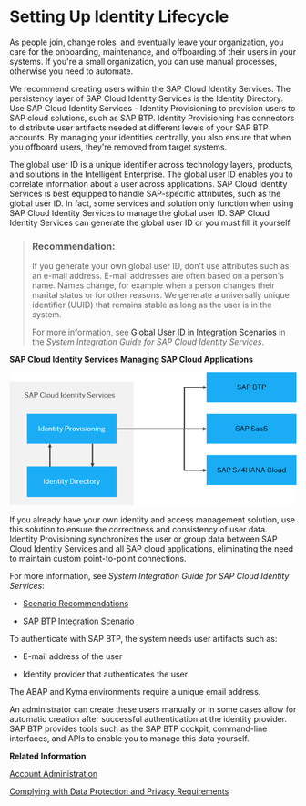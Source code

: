 <!-- loio2c30208f5bfd4608a19fc5d5e964e5ec -->

# Setting Up Identity Lifecycle

As people join, change roles, and eventually leave your organization, you care for the onboarding, maintenance, and offboarding of their users in your systems. If you're a small organization, you can use manual processes, otherwise you need to automate.

We recommend creating users within the SAP Cloud Identity Services. The persistency layer of SAP Cloud Identity Services is the Identity Directory. Use SAP Cloud Identity Services - Identity Provisioning to provision users to SAP cloud solutions, such as SAP BTP. Identity Provisioning has connectors to distribute user artifacts needed at different levels of your SAP BTP accounts. By managing your identities centrally, you also ensure that when you offboard users, they're removed from target systems.

The global user ID is a unique identifier across technology layers, products, and solutions in the Intelligent Enterprise. The global user ID enables you to correlate information about a user across applications. SAP Cloud Identity Services is best equipped to handle SAP-specific attributes, such as the global user ID. In fact, some services and solution only function when using SAP Cloud Identity Services to manage the global user ID. SAP Cloud Identity Services can generate the global user ID or you must fill it yourself.

> ### Recommendation:  
> If you generate your own global user ID, don't use attributes such as an e-mail address. E-mail addresses are often based on a person's name. Names change, for example when a person changes their marital status or for other reasons. We generate a universally unique identifier \(UUID\) that remains stable as long as the user is in the system.
> 
> For more information, see [Global User ID in Integration Scenarios](https://help.sap.com/docs/SAP_CLOUD_IDENTITY/b95c3d5bab324a3a8409eee5267a5b75/a04611df60404a248a7a8089c85b9761.html) in the *System Integration Guide for SAP Cloud Identity Services*.

  
  
**SAP Cloud Identity Services Managing SAP Cloud Applications**

![](images/Identity_Lifecycle_04a07c3.png "SAP Cloud Identity Services Managing SAP Cloud Applications")

If you already have your own identity and access management solution, use this solution to ensure the correctness and consistency of user data. Identity Provisioning synchronizes the user or group data between SAP Cloud Identity Services and all SAP cloud applications, eliminating the need to maintain custom point-to-point connections.

For more information, see *System Integration Guide for SAP Cloud Identity Services*:

-   [Scenario Recommendations](https://help.sap.com/docs/SAP_CLOUD_IDENTITY/b95c3d5bab324a3a8409eee5267a5b75/9fc378782ba14f2b8ed1cf2f05c45405.html)

-   [SAP BTP Integration Scenario](https://help.sap.com/docs/SAP_CLOUD_IDENTITY/b95c3d5bab324a3a8409eee5267a5b75/0c3b5dc775794703b57ed7b01f679e45.html)


To authenticate with SAP BTP, the system needs user artifacts such as:

-   E-mail address of the user

-   Identity provider that authenticates the user


The ABAP and Kyma environments require a unique email address.

An administrator can create these users manually or in some cases allow for automatic creation after successful authentication at the identity provider. SAP BTP provides tools such as the SAP BTP cockpit, command-line interfaces, and APIs to enable you to manage this data yourself.

**Related Information**  


[Account Administration](https://help.sap.com/docs/BTP/65de2977205c403bbc107264b8eccf4b/5d62ec89de39442f8f31d527855cbced.html)

[Complying with Data Protection and Privacy Requirements](complying-with-data-protection-and-privacy-requirements-84e144a.md "All companies must respect data protection and privacy rights of individuals. Data protection and privacy most likely influences the architecture and functionalities of your application and should be considered as early as possible in the development process.")

